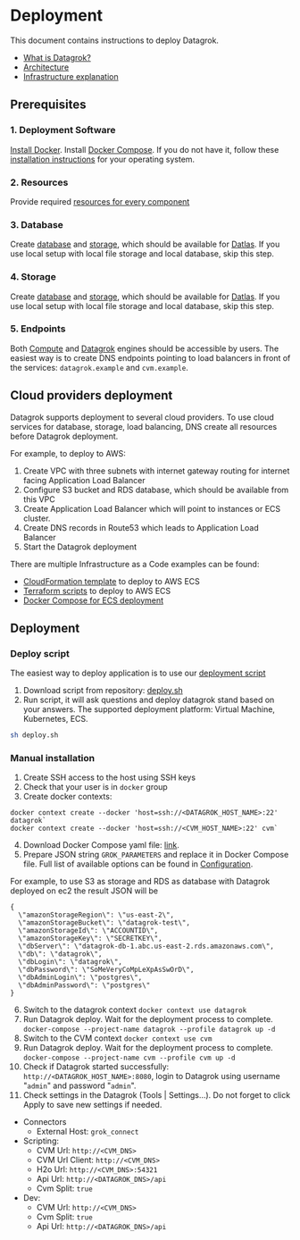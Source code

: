 <!-- TITLE: Deployment -->
<!-- SUBTITLE: -->

# Deployment

This document contains instructions to deploy Datagrok.

* [What is Datagrok?](../../home.md)
* [Architecture](architecture.md)
* [Infrastructure explanation](infrastructure.md)

## Prerequisites

### 1. Deployment Software

[Install Docker](https://docs.docker.com/get-docker/). Install [Docker Compose](https://docs.docker.com/compose/). If
you do not have it, follow these [installation instructions](https://docs.docker.com/compose/install/) for your
operating system.

### 2. Resources

Provide required [resources for every component](infrastructure.md#resources)

### 3. Database

Create [database](infrastructure.md#database) and [storage](infrastructure.md#storage), which should be available
for [Datlas](infrastructure.md#datlas). If you use local setup with local file storage and local database, skip this
step.

### 4. Storage

Create [database](infrastructure.md#database) and [storage](infrastructure.md#storage), which should be available
for [Datlas](infrastructure.md#datlas). If you use local setup with local file storage and local database, skip this
step.

### 5. Endpoints

Both [Compute](infrastructure.md#compute-components) and [Datagrok](infrastructure.md#datagrok-components) engines
should be accessible by users. The easiest way is to create DNS endpoints pointing to load balancers in front of the
services:
`datagrok.example` and `cvm.example`.

## Cloud providers deployment

Datagrok supports deployment to several cloud providers. To use cloud services for database, storage, load balancing,
DNS create all resources before Datagrok deployment.

For example, to deploy to AWS:

1. Create VPC with three subnets with internet gateway routing for internet facing Application Load Balancer
2. Configure S3 bucket and RDS database, which should be available from this VPC
3. Create Application Load Balancer which will point to instances or ECS cluster.
4. Create DNS records in Route53 which leads to Application Load Balancer
5. Start the Datagrok deployment

There are multiple Infrastructure as a Code examples can be found:

* [CloudFormation template](deploy/cloudformation.yaml) to deploy to AWS ECS
* [Terraform scripts](deploy/terraform.tf) to deploy to AWS ECS
* [Docker Compose for ECS deployment](deploy-amazon-ecs.md)

## Deployment

### Deploy script

The easiest way to deploy application is to use
our [deployment script](https://github.com/datagrok-ai/public/blob/master/help/develop/admin/deploy/deploy.sh)

1) Download script from
   repository: [deploy.sh](https://raw.githubusercontent.com/datagrok-ai/public/master/help/develop/admin/deploy/deploy.sh)
2) Run script, it will ask questions and deploy datagrok stand based on your answers. The supported deployment platform:
   Virtual Machine, Kubernetes, ECS.

```bash
sh deploy.sh
```

### Manual installation

1. Create SSH access to the host using SSH keys
2. Check that your user is in `docker` group
3. Create docker contexts:

```
docker context create --docker 'host=ssh://<DATAGROK_HOST_NAME>:22' datagrok`
docker context create --docker 'host=ssh://<CVM_HOST_NAME>:22' cvm`
```

4. Download Docker Compose yaml
   file: [link](https://github.com/datagrok-ai/public/blob/master/docker/localhost.docker-compose.yaml).
5. Prepare JSON string `GROK_PARAMETERS` and replace it in Docker Compose file. Full list of available options can be
   found in [Configuration](configuration.md).

For example, to use S3 as storage and RDS as database with Datagrok deployed on ec2 the result JSON will be

```
{
  \"amazonStorageRegion\": \"us-east-2\",
  \"amazonStorageBucket\": \"datagrok-test\",
  \"amazonStorageId\": \"ACCOUNTID\",
  \"amazonStorageKey\": \"SECRETKEY\",
  \"dbServer\": \"datagrok-db-1.abc.us-east-2.rds.amazonaws.com\",
  \"db\": \"datagrok\",
  \"dbLogin\": \"datagrok\",
  \"dbPassword\": \"SoMeVeryCoMpLeXpAsSwOrD\",
  \"dbAdminLogin\": \"postgres\",
  \"dbAdminPassword\": \"postgres\"
}
```

6. Switch to the datagrok context `docker context use datagrok`
7. Run Datagrok deploy. Wait for the deployment process to complete.
   `docker-compose --project-name datagrok --profile datagrok up -d`
8. Switch to the CVM context `docker context use cvm`
9. Run Datagrok deploy. Wait for the deployment process to complete.
   `docker-compose --project-name cvm --profile cvm up -d`
10. Check if Datagrok started successfully: `http://<DATAGROK_HOST_NAME>:8080`, login to Datagrok using
    username "`admin`" and password "`admin`".
11. Check settings in the Datagrok (Tools | Settings...). Do not forget to click Apply to save new settings if needed.

* Connectors
    * External Host: `grok_connect`
* Scripting:
    * CVM Url: `http://<CVM_DNS>`
    * CVM Url Client: `http://<CVM_DNS>`
    * H2o Url: `http://<CVM_DNS>:54321`
    * Api Url: `http://<DATAGROK_DNS>/api`
    * Cvm Split: `true`
* Dev:
    * CVM Url: `http://<CVM_DNS>`
    * Cvm Split: `true`
    * Api Url: `http://<DATAGROK_DNS>/api`
